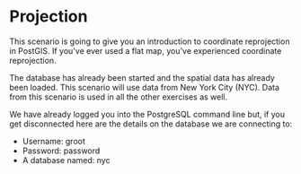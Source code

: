 # Projection

This scenario is going to give you an introduction to coordinate reprojection in PostGIS. If you've ever used a flat map, you've experienced coordinate reprojection.
 
The database has already been started and the spatial data has already been loaded. This scenario will use data from New York City (NYC). Data from this scenario is used in all the other exercises as well.

We have already logged you into the PostgreSQL command line but, if you get disconnected here are the details on the database we are connecting to:

* Username: groot
* Password: password
* A database named: nyc

